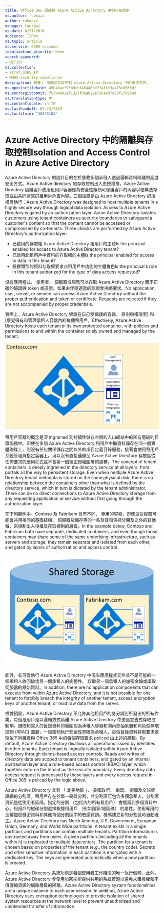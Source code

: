 ```yaml
---
title: Office 365 隔離與 Azure Active Directory 中的存取控制
ms.author: robmazz
author: robmazz
manager: laurawi
ms.date: 8/21/2018
audience: ITPro
ms.topic: article
ms.service: O365-seccomp
localization_priority: None
search.appverid:
- MET150
ms.collection:
- Strat_O365_IP
- M365-security-compliance
description: 摘要： 隔離及存取控制 Azure Active Directory 中的運作方式。
ms.openlocfilehash: 45b48aef93b9cb146440de7f41f23a493e8565df
ms.sourcegitcommit: f57b4001ef1327f0ea622e716a4d7d78f1769b49
ms.translationtype: MT
ms.contentlocale: zh-TW
ms.lasthandoff: 02/23/2019
ms.locfileid: "30220183"
---
```

# <a name="isolation-and-access-control-in-azure-active-directory"></a><span data-ttu-id="05289-103">Azure Active Directory 中的隔離與存取控制</span><span class="sxs-lookup"><span data-stu-id="05289-103">Isolation and Access Control in Azure Active Directory</span></span>

<span data-ttu-id="05289-p101">Azure Active Directory 的設計目的在於裝載多個承租人透過邏輯資料隔離的高度安全方式。Azure Active directory 的存取控制出入由授權層。Azure Active Directory 隔離客戶使用租用戶容器做為安全性限制可保護客戶的內容以便無法存取或由共同撰寫的租用戶危害內容。三個檢查是由 Azure Active Directory 的授權層執行：</span><span class="sxs-lookup"><span data-stu-id="05289-p101">Azure Active Directory was designed to host multiple tenants in a highly secure way through logical data isolation. Access to Azure Active Directory is gated by an authorization layer. Azure Active Directory isolates customers using tenant containers as security boundaries to safeguard a customer's content so that the content cannot be accessed or compromised by co-tenants. Three checks are performed by Azure Active Directory's authorization layer:</span></span>
- <span data-ttu-id="05289-108">已啟用的存取權 Azure Active Directory 租用戶的主體</span><span class="sxs-lookup"><span data-stu-id="05289-108">Is the principal enabled for access to Azure Active Directory tenant?</span></span>
- <span data-ttu-id="05289-109">已啟用此租用戶中資料的存取權的主體</span><span class="sxs-lookup"><span data-stu-id="05289-109">Is the principal enabled for access to data in this tenant?</span></span>
- <span data-ttu-id="05289-110">授權類型的資料存取權要求此租用戶中功能的主體角色</span><span class="sxs-lookup"><span data-stu-id="05289-110">Is the principal's role in this tenant authorized for the type of data access requested?</span></span>

<span data-ttu-id="05289-p102">沒有應用程式、 使用者、 伺服器或服務可以存取 Azure Active Directory 而不正確的驗證與 token 或憑證。如果未伴隨適當的認證會拒絕要求。</span><span class="sxs-lookup"><span data-stu-id="05289-p102">No application, user, server, or service can access Azure Active Directory without the proper authentication and token or certificate. Requests are rejected if they are not accompanied by proper credentials.</span></span>

<span data-ttu-id="05289-113">實際上，Azure Active Directory 架設在自己受保護的容器、 原則與權限至] 和 [察覺擁有和管理承租人容器內的每個租用戶。</span><span class="sxs-lookup"><span data-stu-id="05289-113">Effectively, Azure Active Directory hosts each tenant in its own protected container, with policies and permissions to and within the container solely owned and managed by the tenant.</span></span>
 
![Azure 容器](media/office-365-isolation-azure-container.png)

<span data-ttu-id="05289-p103">租用戶容器的概念是深 ingrained 到持續性儲存空間的入口網站中的所有層級的目錄服務中。即使在多個 Azure Active Directory 租用戶中繼資料儲存在同一個實體磁碟上，則沒有任何關係儲存之間以外的項目定義目錄服務，接著會使用租用戶系統管理員指定容器上。可以沒有直接連線至 Azure Active Directory 存放區從任何要求的應用程式或不含第一個經由授權圖層的服務。</span><span class="sxs-lookup"><span data-stu-id="05289-p103">The concept of tenant containers is deeply ingrained in the directory service at all layers, from portals all the way to persistent storage. Even when multiple Azure Active Directory tenant metadata is stored on the same physical disk, there is no relationship between the containers other than what is defined by the directory service, which in turn is dictated by the tenant administrator. There can be no direct connections to Azure Active Directory storage from any requesting application or service without first going through the authorization layer.</span></span>

<span data-ttu-id="05289-118">在下列範例中，Contoso 及 Fabrikam 會有不同、 專用的容器，即使這些容器可能會共用相同的基礎結構、 伺服器及儲存等的一些及其和保持分開及之外的其他每，來控制出入授權及存取控制的層級。</span><span class="sxs-lookup"><span data-stu-id="05289-118">In the example below, Contoso and Fabrikam both have separate, dedicated containers, and even though those containers may share some of the same underlying infrastructure, such as servers and storage, they remain separate and isolated from each other, and gated by layers of authorization and access control.</span></span>
 
![Azure 專用的容器](media/office-365-isolation-azure-dedicated-containers.png)

<span data-ttu-id="05289-120">此外，有可從執行 Azure Active Directory 中沒有應用程式元件並不是可能的一個承租人收回破壞另一個承租人的完整性、 存取另一個承租人的加密金鑰或讀取伺服器的原始資料。</span><span class="sxs-lookup"><span data-stu-id="05289-120">In addition, there are no application components that can execute from within Azure Active Directory, and it is not possible for one tenant to forcibly breach the integrity of another tenant, access encryption keys of another tenant, or read raw data from the server.</span></span>

<span data-ttu-id="05289-p104">根據預設，Azure Active Directory 不允許其他租用戶的身分識別所發出的所有作業。每個租用戶是以邏輯方式隔離 Azure Active Directory 中透過宣告式存取控制項。讀取和寫入的目錄資料的範圍設為承租人容器和閘內部抽象層和角色型存取控制 (RBAC) 圖層，一起強制執行安全性界限為承租人。每個目錄資料存取要求處理依下列層級與 Office 365 中的每個存取要求 policed 由上述的邏輯。</span><span class="sxs-lookup"><span data-stu-id="05289-p104">By default, Azure Active Directory disallows all operations issued by identities in other tenants. Each tenant is logically isolated within Azure Active Directory through claims-based access controls. Reads and writes of directory data are scoped to tenant containers, and gated by an internal abstraction layer and a role-based access control (RBAC) layer, which together enforce the tenant as the security boundary. Every directory data access request is processed by these layers and every access request in Office 365 is policed by the logic above.</span></span>

<span data-ttu-id="05289-p105">Azure Active Directory 具有 「 北美地區 」、 美國政府、 歐盟、 德國及全球資訊網的分割區。租用戶存在於單一磁碟分割，並分割區可包含多個承租人。分割區資訊是從使用者區隔。指定的分割 （包括內的所有租用戶） 會複寫到多個資料中心。租用戶的磁碟分割選擇根據租用戶 （例如國家/地區碼） 的屬性。使用專用的金鑰加密機密資料和其他每個分割區中的敏感資訊。機碼建立新的分割區時自動產生。</span><span class="sxs-lookup"><span data-stu-id="05289-p105">Azure Active Directory has North America, U.S. Government, European Union, Germany, and World Wide partitions. A tenant exists in a single partition, and partitions can contain multiple tenants. Partition information is abstracted away from users. A given partition (including all the tenants within it) is replicated to multiple datacenters. The partition for a tenant is chosen based on properties of the tenant (e.g., the country code). Secrets and other sensitive information in each partition is encrypted with a dedicated key. The keys are generated automatically when a new partition is created.</span></span>

<span data-ttu-id="05289-p106">Azure Active Directory 系統功能是每個使用者工作階段的唯一執行個體。此外，Azure Active Directory 會使用加密技術提供共用的系統資源以避免未獲授權和不慎傳輸資訊的網路層級的隔離。</span><span class="sxs-lookup"><span data-stu-id="05289-p106">Azure Active Directory system functionalities are a unique instance to each user session. In addition, Azure Active Directory uses encryption technologies to provide isolation of shared system resources at the network level to prevent unauthorized and unintended transfer of information.</span></span>

